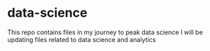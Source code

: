 # data-science
This repo contains files in my journey to peak data science
I will be updating files related to data science and analytics
